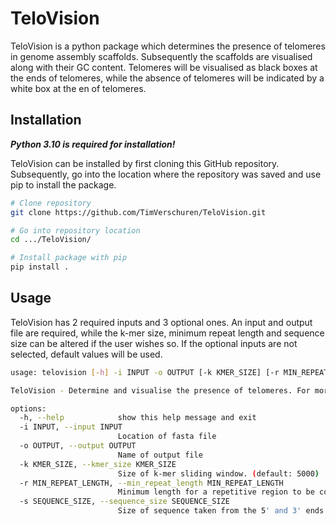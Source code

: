 # TeloVision

TeloVision is a python package which determines the presence of telomeres in genome assembly scaffolds. Subsequently the scaffolds are visualised along with their GC content. Telomeres will be visualised as black boxes at the ends of telomeres, while the absence of telomeres will be indicated by a white box at the en of telomeres. 

## Installation

***Python 3.10 is required for installation!***

TeloVision can be installed by first cloning this GitHub repository. Subsequently, go into the location where the repository was saved and use pip to install the package.
```bash
# Clone repository
git clone https://github.com/TimVerschuren/TeloVision.git

# Go into repository location
cd .../TeloVision/

# Install package with pip
pip install .
```

## Usage

TeloVision has 2 required inputs and 3 optional ones. An input and output file are required, while the k-mer size, minimum repeat length and sequence size can be altered if the user wishes so. If the optional inputs are not selected, default values will be used. 
```bash
usage: telovision [-h] -i INPUT -o OUTPUT [-k KMER_SIZE] [-r MIN_REPEAT_LENGTH] [-s SEQUENCE_SIZE]

TeloVision - Determine and visualise the presence of telomeres. For more information see: https://github.com/TimVerschuren/TeloVision

options:
  -h, --help            show this help message and exit
  -i INPUT, --input INPUT
                        Location of fasta file
  -o OUTPUT, --output OUTPUT
                        Name of output file
  -k KMER_SIZE, --kmer_size KMER_SIZE
                        Size of k-mer sliding window. (default: 5000)
  -r MIN_REPEAT_LENGTH, --min_repeat_length MIN_REPEAT_LENGTH
                        Minimum length for a repetitive region to be counted as a telomere. (default: 30)
  -s SEQUENCE_SIZE, --sequence_size SEQUENCE_SIZE
                        Size of sequence taken from the 5' and 3' ends of the sequence for analysis. (default: 200)
```
